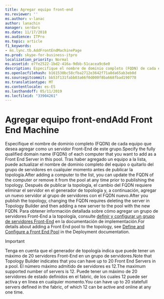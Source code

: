 ```yaml
---
title: Agregar equipo front-end
ms.reviewer: ''
ms.author: v-lanac
author: lanachin
manager: serdars
ms.date: 11/17/2018
ms.audience: ITPro
ms.topic: article
f1_keywords:
- ms.lync.tb.AddFrontEndMachinePage
ms.prod: skype-for-business-itpro
localization_priority: Normal
ms.assetid: e7fe2522-1bd2-416a-9dbb-51cacea9c6e0
description: Especifique el nombre de dominio completo (FQDN) de cada equipo que desea agregar como un servidor Front-End de este grupo. Tras haber agregado un equipo a la lista, puede actualizar el nombre de dominio completo del equipo o quitarlo del grupo de servidores en cualquier momento antes de publicar la topología. Después de publicar la topología, el cambio del FQDN requiere eliminar el servidor en el generador de topología y, a continuación, agregar un nuevo servidor al grupo de servidores con el FQDN nuevo. Para obtener información detallada sobre cómo agregar un grupo de servidores Front-End a la topología, consulte definir y configurar un grupo de servidores Front-End en la documentación de implementación.
ms.openlocfilehash: b161530bc58cfba2712e3642f71a8da65ab3eb0d
ms.sourcegitcommit: bb53f131fabb03a66f0d000f8ba668fbad190778
ms.translationtype: MT
ms.contentlocale: es-ES
ms.lasthandoff: 05/11/2019
ms.locfileid: "33904261"
---
```

# <a name="add-front-end-machine"></a><span data-ttu-id="3dc45-106">Agregar equipo front-end</span><span class="sxs-lookup"><span data-stu-id="3dc45-106">Add Front End Machine</span></span>

<span data-ttu-id="3dc45-107">Especifique el nombre de dominio completo (FQDN) de cada equipo que desea agregar como un servidor Front-End de este grupo.</span><span class="sxs-lookup"><span data-stu-id="3dc45-107">Specify the fully qualified domain name (FQDN) of each computer that you want to add as a Front End Server in this pool.</span></span> <span data-ttu-id="3dc45-108">Tras haber agregado un equipo a la lista, puede actualizar el nombre de dominio completo del equipo o quitarlo del grupo de servidores en cualquier momento antes de publicar la topología.</span><span class="sxs-lookup"><span data-stu-id="3dc45-108">After adding a computer to the list, you can update the FQDN of the computer or remove it from the pool at any time prior to publishing the topology.</span></span> <span data-ttu-id="3dc45-109">Después de publicar la topología, el cambio del FQDN requiere eliminar el servidor en el generador de topología y, a continuación, agregar un nuevo servidor al grupo de servidores con el FQDN nuevo.</span><span class="sxs-lookup"><span data-stu-id="3dc45-109">After you publish the topology, changing the FQDN requires deleting the server in Topology Builder and then adding a new server to the pool with the new FQDN.</span></span> <span data-ttu-id="3dc45-110">Para obtener información detallada sobre cómo agregar un grupo de servidores Front-End a la topología, consulte [definir y configurar un grupo de servidores Front-End](https://technet.microsoft.com/library/713fc263-23dd-414a-b001-82932e4fe966.aspx) en la documentación de implementación.</span><span class="sxs-lookup"><span data-stu-id="3dc45-110">For details about adding a Front End pool to the topology, see [Define and Configure a Front End Pool](https://technet.microsoft.com/library/713fc263-23dd-414a-b001-82932e4fe966.aspx) in the Deployment documentation.</span></span>

> [!IMPORTANT]
> <span data-ttu-id="3dc45-111">Tenga en cuenta que el generador de topología indica que puede tener un máximo de 20 servidores Front-End en un grupo de servidores.</span><span class="sxs-lookup"><span data-stu-id="3dc45-111">Note that Topology Builder indicates that you can have up to 20 Front End Servers in a pool.</span></span> <span data-ttu-id="3dc45-112">El número máximo admitido de servidores es 12.</span><span class="sxs-lookup"><span data-stu-id="3dc45-112">The maximum supported number of servers is 12.</span></span> <span data-ttu-id="3dc45-113">Puede tener un máximo de 20 servidores de estado definidos en el fabric, de los cuales 12 puede ser activa y en línea en cualquier momento.</span><span class="sxs-lookup"><span data-stu-id="3dc45-113">You can have up to 20 statefull servers defined in the fabric, of which 12 can be active and online at any one time.</span></span>


